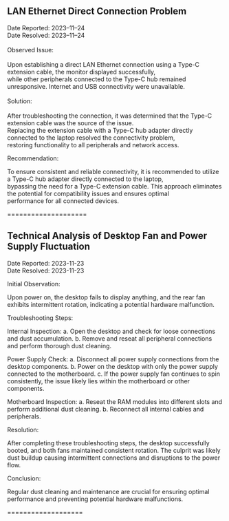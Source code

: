 <h2>LAN Ethernet Direct Connection Problem</h2>

Date Reported: 2023–11–24 <br>
Date Resolved: 2023–11–24
<br>
<br>
Observed Issue:
<br>
<br>
Upon establishing a direct LAN Ethernet connection using a Type-C extension cable, the monitor displayed successfully, <br>
while other peripherals connected to the Type-C hub remained unresponsive. Internet and USB connectivity were unavailable.<br>
<br>
Solution:
<br>
<br>
After troubleshooting the connection, it was determined that the Type-C extension cable was the source of the issue. <br>
Replacing the extension cable with a Type-C hub adapter directly connected to the laptop resolved the connectivity problem, <br>
restoring functionality to all peripherals and network access.<br>

Recommendation:<br>

To ensure consistent and reliable connectivity, it is recommended to utilize a Type-C hub adapter directly connected to the laptop, <br>
bypassing the need for a Type-C extension cable. This approach eliminates the potential for compatibility issues and ensures optimal <br> performance for all connected devices.

====================

<h2>Technical Analysis of Desktop Fan and Power Supply Fluctuation</h2>

Date Reported: 2023-11-23 <br>
Date Resolved: 2023-11-23<br>

Initial Observation:

Upon power on, the desktop fails to display anything, and the rear fan exhibits intermittent rotation, indicating a potential hardware malfunction.

Troubleshooting Steps:

Internal Inspection:
a. Open the desktop and check for loose connections and dust accumulation.
b. Remove and reseat all peripheral connections and perform thorough dust cleaning.

Power Supply Check:
a. Disconnect all power supply connections from the desktop components.
b. Power on the desktop with only the power supply connected to the motherboard.
c. If the power supply fan continues to spin consistently, the issue likely lies within the motherboard or other components.

Motherboard Inspection:
a. Reseat the RAM modules into different slots and perform additional dust cleaning.
b. Reconnect all internal cables and peripherals.

Resolution:

After completing these troubleshooting steps, the desktop successfully booted, and both fans maintained consistent rotation. The culprit was likely dust buildup causing intermittent connections and disruptions to the power flow.

Conclusion:

Regular dust cleaning and maintenance are crucial for ensuring optimal performance and preventing potential hardware malfunctions.

===================

